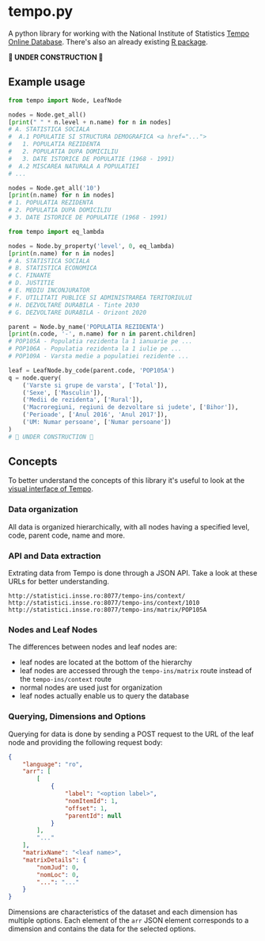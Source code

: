# tempo.py
A python library for working with the National Institute of Statistics [Tempo Online Database](http://statistici.insse.ro:8077/tempo-online/#/pages/tables/insse-table). There's also an already existing [R package](https://github.com/RProjectRomania/TEMPO).

**🚧 UNDER CONSTRUCTION 🚧**

## Example usage
```py
from tempo import Node, LeafNode

nodes = Node.get_all()
[print(" " * n.level + n.name) for n in nodes]
# A. STATISTICA SOCIALA
#  A.1 POPULATIE SI STRUCTURA DEMOGRAFICA <a href="...">
#   1. POPULATIA REZIDENTA
#   2. POPULATIA DUPA DOMICILIU
#   3. DATE ISTORICE DE POPULATIE (1968 - 1991)
#  A.2 MISCAREA NATURALA A POPULATIEI
# ...

nodes = Node.get_all('10')
[print(n.name) for n in nodes]
# 1. POPULATIA REZIDENTA
# 2. POPULATIA DUPA DOMICILIU
# 3. DATE ISTORICE DE POPULATIE (1968 - 1991)
```

```py
from tempo import eq_lambda

nodes = Node.by_property('level', 0, eq_lambda)
[print(n.name) for n in nodes]
# A. STATISTICA SOCIALA
# B. STATISTICA ECONOMICA
# C. FINANTE
# D. JUSTITIE
# E. MEDIU INCONJURATOR
# F. UTILITATI PUBLICE SI ADMINISTRAREA TERITORIULUI
# H. DEZVOLTARE DURABILA - Tinte 2030
# G. DEZVOLTARE DURABILA - Orizont 2020
```

```py
parent = Node.by_name('POPULATIA REZIDENTA')
[print(n.code, '-', n.name) for n in parent.children]
# POP105A - Populatia rezidenta la 1 ianuarie pe ...
# POP106A - Populatia rezidenta la 1 iulie pe ...
# POP109A - Varsta medie a populatiei rezidente ...

leaf = LeafNode.by_code(parent.code, 'POP105A')
q = node.query(
    ('Varste si grupe de varsta', ['Total']),
    ('Sexe', ['Masculin']),
    ('Medii de rezidenta', ['Rural']),
    ('Macroregiuni, regiuni de dezvoltare si judete', ['Bihor']),
    ('Perioade', ['Anul 2016', 'Anul 2017']),
    ('UM: Numar persoane', ['Numar persoane'])
)
# 🚧 UNDER CONSTRUCTION 🚧
```

## Concepts
To better understand the concepts of this library it's useful to look at the [visual interface of Tempo](http://statistici.insse.ro:8077/tempo-online/#/pages/tables/insse-table).

### Data organization
All data is organized hierarchically, with all nodes having a specified level, code, parent code, name and more.

### API and Data extraction
Extrating data from Tempo is done through a JSON API. Take a look at these URLs for better understanding.
```
http://statistici.insse.ro:8077/tempo-ins/context/
http://statistici.insse.ro:8077/tempo-ins/context/1010
http://statistici.insse.ro:8077/tempo-ins/matrix/POP105A
```

### Nodes and Leaf Nodes
The differences between nodes and leaf nodes are:  
- leaf nodes are located at the bottom of the hierarchy
- leaf nodes are accessed through the `tempo-ins/matrix` route instead of the `tempo-ins/context` route
- normal nodes are used just for organization
- leaf nodes actually enable us to query the database

### Querying, Dimensions and Options
Querying for data is done by sending a POST request to the URL of the leaf node and providing the following request body:

```json
{
    "language": "ro",
    "arr": [
        [
            {
                "label": "<option label>",
                "nomItemId": 1,
                "offset": 1,
                "parentId": null
            }
        ],
        "..."
    ],
    "matrixName": "<leaf name>",
    "matrixDetails": {
        "nomJud": 0,
        "nomLoc": 0,
        "...": "..."
    }
}
```

Dimensions are characteristics of the dataset and each dimension has multiple options. Each element of the `arr` JSON element corresponds to a dimension and contains the data for the selected options.